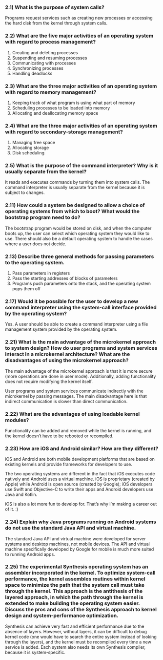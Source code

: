 ### 2.1) What is the purpose of system calls?

Programs request services such as creating new processes or accessing the hard disk from the kernel through system calls.

### 2.2) What are the five major activities of an operating system with regard to process management?

1. Creating and deleting processes
2. Suspending and resuming processes
3. Communicating with processes
4. Synchronizing processes
5. Handling deadlocks

### 2.3) What are the three major activities of an operating system with regard to memory management?

1. Keeping track of what program is using what part of memory
2. Scheduling processes to be loaded into memory
3. Allocating and deallocating memory space

### 2.4) What are the three major activities of an operating system with regard to secondary-storage management?

1. Managing free space
2. Allocating storage
3. Disk scheduling

### 2.5) What is the purpose of the command interpreter? Why is it usually separate from the kernel?

It reads and executes commands by turning them into system calls. The command interpreter is usually separate from the kernel because it is subject to changes.

### 2.11) How could a system be designed to allow a choice of operating systems from which to boot? What would the bootstrap program need to do?
The bootstrap program would be stored on disk, and when the computer boots up, the user can select which operating system they would like to use. There should also be a default operating system to handle the cases where a user does not decide.

### 2.13) Describe three general methods for passing parameters to the operating system.

1. Pass parameters in registers
2. Pass the starting addresses of blocks of parameters
3. Programs push parameters onto the stack, and the operating system pops them off

### 2.17) Would it be possible for the user to develop a new command interpreter using the system-call interface provided by the operating system?

Yes. A user should be able to create a command interpreter using a file management system provided by the operating system.

### 2.21) What is the main advantage of the microkernel approach to system design? How do user programs and system services interact in a microkernel architecture? What are the disadvantages of using the microkernel approach?

The main advantage of the microkernel approach is that it is more secure (more operations are done in user mode). Additionally, adding functionality does not require modifying the kernel itself. 

User programs and system services communicate indirectly with the microkernel by passing messages. The main disadvantage here is that indirect communication is slower than direct communication.

### 2.22) What are the advantages of using loadable kernel modules?

Functionality can be added and removed while the kernel is running, and the kernel doesn’t have to be rebooted or recompiled.

### 2.23) How are iOS and Android similar? How are they different?

iOS and Android are both mobile development platforms that are based on existing kernels and provide frameworks for developers to use.

The two operating systems are different in the fact that iOS executes code natively and Android uses a virtual machine. iOS is proprietary (created by Apple) while Android is open source (created by Google); iOS developers use Swift and Objective-C to write their apps and Android developers use Java and Kotlin. 

iOS is also a lot more fun to develop for. That’s why I’m making a career out of it. :)

### 2.24) Explain why Java programs running on Android systems do not use the standard Java API and virtual machine.

The standard Java API and virtual machine were developed for server systems and desktop machines, not mobile devices. The API and virtual machine specifically developed by Google for mobile is much more suited to running Android apps.

### 2.25) The experimental Synthesis operating system has an assembler incorporated in the kernel. To optimize system-call performance, the kernel assembles routines within kernel space to minimize the path that the system call must take through the kernel. This approach is the antithesis of the layered approach, in which the path through the kernel is extended to make building the operating system easier. Discuss the pros and cons of the Synthesis approach to kernel design and system-performance optimization.

Synthesis can achieve very fast and efficient performance due to the absence of layers. However, without layers, it can be difficult to debug kernel code (one would have to search the entire system instead of looking through the layers), and the kernel must be recompiled every time a new service is added. Each system also needs its own Synthesis compiler, because it is system-specific.


